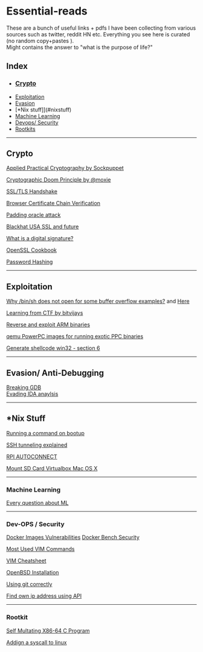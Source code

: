 # **Essential-reads**
These are a bunch of useful links + pdfs I have been collecting from various sources such as twitter, reddit HN etc. Everything you see here is curated (no random copy+pastes ).  
Might contains the answer to "what is the purpose of life?"  

## Index
- ### [Crypto](#crypto)
- [Exploitation](#exploitation)
- [Evasion](#evasion)
- [*Nix stuff]](#nixstuff)
- [Machine Learning](#machine-learning)
- [Devops/ Security](#devops)
- [Rootkits](#rootkit)
----

## **Crypto**

[Applied Practical Cryptography by Sockpuppet](http://sockpuppet.org/blog/2013/07/22/applied-practical-cryptography/)  

[Cryptographic Doom Principle by @moxie](http://www.thoughtcrime.org/blog/the-cryptographic-doom-principle/)

[SSL/TLS Handshake](https://www.youtube.com/watch?v=Rp3iZUvXWlM)

[Browser Certificate Chain Verification](http://security.stackexchange.com/questions/56389/ssl-certificate-framework-101-how-does-the-browser-actually-verify-the-validity)

[Padding oracle attack](http://robertheaton.com/2013/07/29/padding-oracle-attack/)

[Blackhat USA SSL and future](https://www.youtube.com/watch?v=Z7Wl2FW2TcA)

[What is a digital signature?](http://www.youdzone.com/signature.html)

[OpenSSL Cookbook](https://www.feistyduck.com/library/openssl-cookbook/online/ch-testing-with-openssl.html)

[Password Hashing](http://ithare.com/password-hashing-why-and-how/)

----
## **Exploitation**

[Why /bin/sh does not open for some buffer overflow examples?](http://stackoverflow.com/questions/2859127/shellcode-for-a-simple-stack-overflow-exploited-program-with-shell-terminates-d) and [Here](http://stackoverflow.com/questions/10767070/buffer-overflow-program-terminates-after-spawning-a-shell)

[Learning from CTF by bitvijays](http://bitvijays.github.io/blog/2014/11/09/learning-from-ctf-binary-exploitation/)

[Reverse and exploit ARM binaries](http://www.mathyvanhoef.com/2013/12/reversing-and-exploiting-arm-binaries.html)

[qemu PowerPC images for running exotic PPC binaries](https://people.debian.org/~aurel32/qemu/powerpc/)

[Generate shellcode win32 - section 6](http://www.phrack.org/issues/69/4.html#article)

----
## Evasion/ Anti-Debugging
[Breaking GDB](http://blog.ioactive.com/2012/12/striking-back-gdb-and-ida-debuggers.html?m=1)  
[Evading IDA anaylsis](https://www.sentinelone.com/blogs/breaking-and-evading)  

----
## *Nix Stuff
[Running a command on bootup](http://www.cyberciti.biz/tips/linux-how-to-run-a-command-when-boots-up.html)

[SSH tunneling explained](https://chamibuddhika.wordpress.com/2012/03/21/ssh-tunnelling-explained/)

[RPI AUTOCONNECT](https://www.bitpi.co/2015/02/12/autoconnect-wifi-raspberry-pi/)  

[Mount SD Card Virtualbox Mac OS X](http://www.geekytidbits.com/mount-sd-card-virtualbox-from-mac-osx/)

----
### Machine Learning
[Every question about ML](https://blog.bigml.com/2013/02/15/everything-you-wanted-to-know-about-machine-learning-but-were-too-afraid-to-ask-part-one/)

----
### Dev-OPS / Security
[Docker Images Vulnerabilities](https://jpetazzo.github.io/2015/05/27/docker-images-vulnerabilities/)
[Docker Bench Security](https://github.com/docker/docker-bench-security)

[Most Used VIM Commands](http://stackoverflow.com/questions/5400806/what-are-the-most-used-vim-commands-keypresses/5400978#5400978)

[VIM Cheatsheet](http://vim.rtorr.com/)

[OpenBSD Installation](http://sohcahtoa.org.uk/openbsd.html)

[Using git correctly](http://stackoverflow.com/questions/6116548/how-to-tell-git-to-use-the-correct-identity-name-and-email-for-a-given-projec)

[Find own ip address using API](ipinfo.io)

----
### Rootkit
[Self Multating X86-64 C Program](https://shanetully.com/2013/12/writing-a-self-mutating-x86_64-c-program/)

[Addign a syscall to linux](https://shanetully.com/2014/04/adding-a-syscall-to-linux-3-14/)






